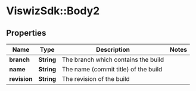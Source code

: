 # ViswizSdk::Body2

## Properties
Name | Type | Description | Notes
------------ | ------------- | ------------- | -------------
**branch** | **String** | The branch which contains the build | 
**name** | **String** | The name (commit title) of the build | 
**revision** | **String** | The revision of the build | 


